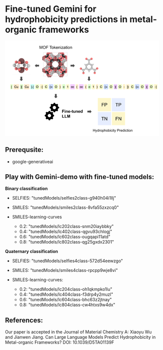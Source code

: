 # Fine-tuned Gemini for hydrophobicity predictions in metal-organic frameworks
![image](https://github.com/xiaoyu961031/Fine-tuned-Gemini/blob/main/toc-.jpg)
## Prerequsite:
- google-generativeai

## Play with Gemini-demo with fine-tuned models:

**Binary classification**
 -  SELFIES: "tunedModels/selfies2class-g940h04i1llj"
 -  SMILES: "tunedModels/smiles2class-8vfa55zxzcq0"
 -  SMILES-learning-curves
   
    - 0.2: "tunedModels/lc202class-snm20iaybbky"
    - 0.4: "tunedModels/lc402class-qgvu93chlogj"
    - 0.6: "tunedModels/lc602class-ougqapi11atd"
    - 0.8: "tunedModels/lc802class-qg25gxdx2301"

**Quaternary classification**
 -  SELFIES: "tunedModels/selfies4class-572d54eewzgo"
 -  SMILES: "tunedModels/smiles4class-rpcpp9wje8vi"
 -  SMILES-learning-curves:
   
    - 0.2: "tunedModels/lc204class-oh1qkmpko1lu"
    - 0.4: "tunedModels/lc404class-f3drp4y2muzl"
    - 0.6: "tunedModels/lc604class-bhc63z2jtnay"
    - 0.8: "tunedModels/lc804class-cw4htxs9w4dx"
      


## References:
Our paper is accepted in the Journal of Material Chemistry A:
Xiaoyu Wu and Jianwen Jiang. Can Large Language Models Predict Hydrophobicity in Metal-organic Frameworks? DOI: 10.1039/D5TA01139F
